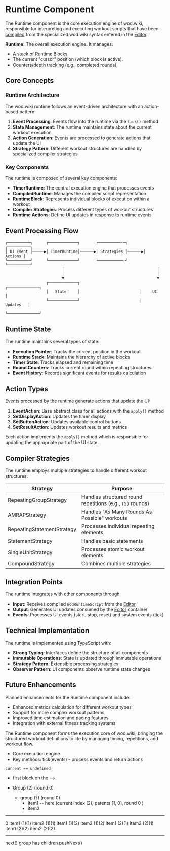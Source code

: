 # Runtime Component

The Runtime component is the core execution engine of wod.wiki, responsible for interpreting and executing workout scripts that have been [compiled](../Core/Compile.md) from the specialized wod.wiki syntax entered in the [Editor](../Components/Editor.md).

**Runtime:** The overall execution engine. It manages:
  - A stack of Runtime Blocks.
  - The current "cursor" position (which block is active).
  - Counters/depth tracking (e.g., completed rounds).

## Core Concepts

### Runtime Architecture

The wod.wiki runtime follows an event-driven architecture with an action-based pattern:

1. **Event Processing**: Events flow into the runtime via the `tick()` method
2. **State Management**: The runtime maintains state about the current workout execution
3. **Action Generation**: Events are processed to generate actions that update the UI
4. **Strategy Pattern**: Different workout structures are handled by specialized compiler strategies

### Key Components

The runtime is composed of several key components:

- **TimerRuntime**: The central execution engine that processes events
- **CompiledRuntime**: Manages the compiled script representation
- **RuntimeBlock**: Represents individual blocks of execution within a workout
- **Compiler Strategies**: Process different types of workout structures
- **Runtime Actions**: Define UI updates in response to runtime events

## Event Processing Flow

```
┌──────────┐      ┌─────────────┐       ┌──────────-─┐       ┌──────────┐
│ UI Event │─────▶│ TimerRuntime│──────▶│ Strategies │──────▶│  Actions │
└──────────┘      └─────────────┘       └───────────-┘       └──────────┘
                         │                                         │
                         │                                         │
                         ▼                                         ▼
                  ┌─────────────┐                          ┌──────────────┐
                  │   State     │                          │     UI       │
                  └─────────────┘                          │    Updates   │
                                                           └──────────────┘ 
```

## Runtime State

The runtime maintains several types of state:

- **Execution Pointer**: Tracks the current position in the workout
- **Runtime Stack**: Maintains the hierarchy of active blocks
- **Timer State**: Tracks elapsed and remaining time
- **Round Counters**: Tracks current round within repeating structures
- **Event History**: Records significant events for results calculation

## Action Types

Events processed by the runtime generate actions that update the UI:

1. **EventAction**: Base abstract class for all actions with the `apply()` method
2. **SetDisplayAction**: Updates the timer display
3. **SetButtonAction**: Updates available control buttons
4. **SetResultAction**: Updates workout results and metrics

Each action implements the `apply()` method which is responsible for updating the appropriate part of the UI state.

## Compiler Strategies

The runtime employs multiple strategies to handle different workout structures:

| Strategy                   | Purpose                                                   |
| -------------------------- | --------------------------------------------------------- |
| RepeatingGroupStrategy     | Handles structured round repetitions (e.g., `(5)` rounds) |
| AMRAPStrategy              | Handles "As Many Rounds As Possible" workouts             |
| RepeatingStatementStrategy | Processes individual repeating elements                   |
| StatementStrategy          | Handles basic statements                                  |
| SingleUnitStrategy         | Processes atomic workout elements                         |
| CompoundStrategy           | Combines multiple strategies                              |

## Integration Points

The runtime integrates with other components through:

- **Input**: Receives compiled `WodRuntimeScript` from the [Editor](../Components/Editor.md)
- **Output**: Generates UI updates consumed by the [Editor](../Components/Editor.md) container
- **Events**: Processes UI events (start, stop, reset) and system events (tick)

## Technical Implementation

The runtime is implemented using TypeScript with:

- **Strong Typing**: Interfaces define the structure of all components
- **Immutable Operations**: State is updated through immutable operations
- **Strategy Pattern**: Extensible processing strategies
- **Observer Pattern**: UI components observe runtime state changes

## Future Enhancements

Planned enhancements for the Runtime component include:

- Enhanced metrics calculation for different workout types
- Support for more complex workout patterns
- Improved time estimation and pacing features
- Integration with external fitness tracking systems

The Runtime component forms the execution core of wod.wiki, bringing the structured workout definitions to life by managing timing, repetitions, and workout flow.

- Core execution engine
- Key methods: tick(events) - process events and return actions


`current == undefined`

- first block on the --> 

- Group (2) (round  0)
	- group (?)  (round 0)
		- item1 -- here  (current index (2),  parents [1, 0], round 0 )  
		- item2

--- 
0 item1 (1)(1)
item2 (1)(1)
item1 (1)(2)
item2 (1)(2)
item1 (2)(1)
item2 (2)(1)
item1 (2)(2)
item2 (2)(2)

---

next() group has children pushNext()
